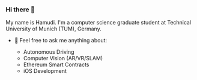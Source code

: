 ### Hi there 👋

My name is Hamudi. I'm a computer science graduate student at Technical University of Munich (TUM), Germany.

- 💬 Feel free to ask me anything about:

  * Autonomous Driving
  * Computer Vision (AR/VR/SLAM)
  * Ethereum Smart Contracts
  * iOS Development
